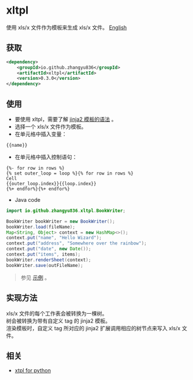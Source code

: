 
# xltpl  
使用 xls/x 文件作为模板来生成 xls/x 文件。 [English](README_EN.md)     

 
## 获取

```xml
<dependency>
    <groupId>io.github.zhangyu836</groupId>
    <artifactId>xltpl</artifactId>
    <version>0.3.0</version>
</dependency>
```

## 使用

*   要使用 xltpl，需要了解 [jinja2 模板的语法](http://docs.jinkan.org/docs/jinja2/templates.html) 。  
*   选择一个 xls/x 文件作为模板。  
*   在单元格中插入变量： 
```jinja2
{{name}}
```  

*   在单元格中插入控制语句：

```jinja2
{%- for row in rows %}
{% set outer_loop = loop %}{% for row in rows %}
Cell
{{outer_loop.index}}{{loop.index}}
{%+ endfor%}{%+ endfor%}
```

* Java code
```java
import io.github.zhangyu836.xltpl.BookWriter;
```

```java
BookWriter bookWriter = new BookWriter();
bookWriter.load(fileName);
Map<String, Object> context = new HashMap<>();
context.put("name", "Hello Wizard");
context.put("address", "Somewhere over the rainbow");
context.put("date", new Date());
context.put("items", items);
bookWriter.renderSheet(context);
bookWriter.save(outFileName);
```

> 参见 [示例](https://github.com/zhangyu836/xltpl4java/tree/main/example/src/main/java) 。

## 实现方法

xls/x 文件的每个工作表会被转换为一棵树。  
树会被转换为带有自定义 tag 的 jinja2 模板。  
渲染模板时，自定义 tag 所对应的 jinja2 扩展调用相应的树节点来写入 xls/x 文件。


## 相关
* [xtpl for python](https://github.com/zhangyu836/xltpl)
